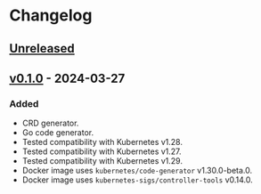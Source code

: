 # Changelog

## [Unreleased]

## [v0.1.0] - 2024-03-27

### Added

- CRD generator.
- Go code generator.
- Tested compatibility with Kubernetes v1.28.
- Tested compatibility with Kubernetes v1.27.
- Tested compatibility with Kubernetes v1.29.
- Docker image uses `kubernetes/code-generator` v1.30.0-beta.0.
- Docker image uses `kubernetes-sigs/controller-tools` v0.14.0.

[unreleased]: https://github.com/slok/kube-code-generator/compare/v0.1.0...HEAD
[v0.1.0]: https://github.com/slok/kube-code-generator/releases/tag/v0.1.0
